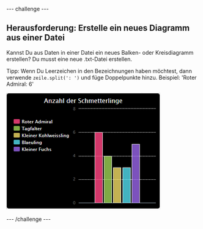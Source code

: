 \--- challenge \---

## Herausforderung: Erstelle ein neues Diagramm aus einer Datei

Kannst Du aus Daten in einer Datei ein neues Balken- oder Kreisdiagramm erstellen? Du musst eine neue .txt-Datei erstellen.

Tipp: Wenn Du Leerzeichen in den Bezeichnungen haben möchtest, dann verwende `zeile.split(': ')` und füge Doppelpunkte hinzu. Beispiel: 'Roter Admiral: 6'

![Screenshot](images/pets-butterflies.png)

\--- /challenge \---